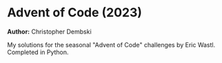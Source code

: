 # Advent of Code (2023)

**Author:** Christopher Dembski

My solutions for the seasonal "Advent of Code" challenges by Eric Wastl. Completed in Python.
